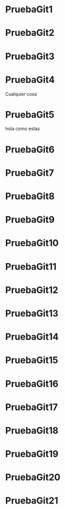 # PruebaGit1



# PruebaGit2



# PruebaGit3



# PruebaGit4

Cualquier cosa

# PruebaGit5

hola como estas 

# PruebaGit6



# PruebaGit7



# PruebaGit8



# PruebaGit9



# PruebaGit10



# PruebaGit11



# PruebaGit12



# PruebaGit13



# PruebaGit14



# PruebaGit15



# PruebaGit16



# PruebaGit17



# PruebaGit18



# PruebaGit19



# PruebaGit20



# PruebaGit21




